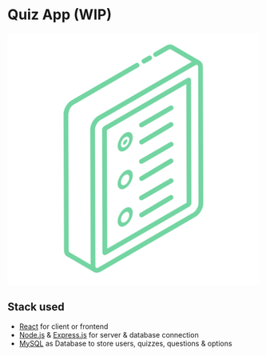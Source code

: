 # Quiz App (WIP)

![logo](./client/public/quizlabs.svg)

## Stack used

- [React](https://react.dev) for client or frontend
- [Node.js](https://nodejs.org/en) & [Express.js](https://expressjs.com/) for server & database connection
- [MySQL](https://www.mysql.com/) as Database to store users, quizzes, questions & options
